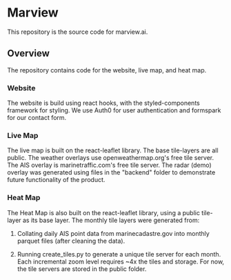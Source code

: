 # Marview

This repository is the source code for marview.ai.

## Overview

The repository contains code for the website, live map, and heat map.

### Website

The website is build using react hooks, with the styled-components framework for styling. We use Auth0 for user authentication and formspark for our contact form.

### Live Map

The live map is built on the react-leaflet library. The base tile-layers are all public. The weather overlays use openweathermap.org's free tile server. The AIS overlay is marinetraffic.com's free tile server. The radar (demo) overlay was generated using files in the "backend" folder to demonstrate future functionality of the product.

### Heat Map

The Heat Map is also built on the react-leaflet library, using a public tile-layer as its base layer. The monthly tile layers were generated from:

1. Collating daily AIS point data from marinecadastre.gov into monthly parquet files (after cleaning the data).

2. Running create_tiles.py to generate a unique tile server for each month. Each incremental zoom level requires ~4x the tiles and storage. For now, the tile servers are stored in the public folder.
